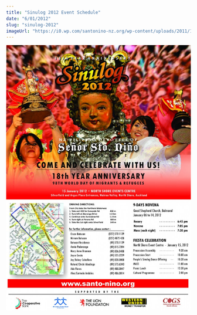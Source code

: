 ```yaml
---
title: "Sinulog 2012 Event Schedule"
date: "6/01/2012"
slug: "sinulog-2012"
imageUrl: "https://i0.wp.com/santonino-nz.org/wp-content/uploads/2011/12/2012SINULOGEventSchedulePortrait1-714x1024.jpg?resize=714%2C1024"
---
```


[![](assets\images\2012SINULOGEventSchedulePortrait1-714x1024.jpg "2012SINULOGEventSchedulePortrait(1)")](https://i0.wp.com/santonino-nz.org/wp-content/uploads/2011/12/2012SINULOGEventSchedulePortrait1.jpg)